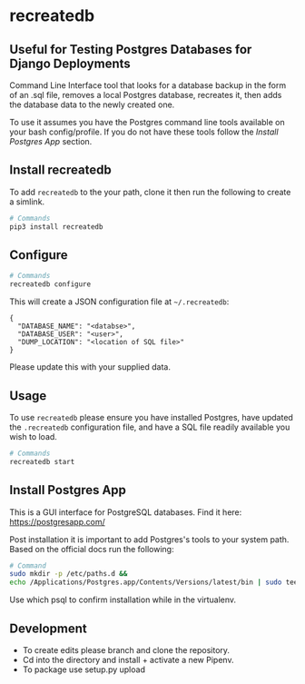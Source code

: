 # recreatedb

## Useful for Testing Postgres Databases for Django Deployments

Command Line Interface tool that looks for a database backup in the form of an .sql file, removes a local Postgres database, recreates it, then adds the database data to the newly created one.

To use it assumes you have the Postgres command line tools available on your bash config/profile. If you do not have these tools follow the _Install Postgres App_ section.

## Install recreatedb

To add `recreatedb` to the your path, clone it then run the following to create a simlink.

```bash
# Commands
pip3 install recreatedb
```

## Configure

```bash
# Commands
recreatedb configure
```

This will create a JSON configuration file at `~/.recreatedb`:

```
{
  "DATABASE_NAME": "<databse>",
  "DATABASE_USER": "<user>",
  "DUMP_LOCATION": "<location of SQL file>"
}
```

Please update this with your supplied data.

## Usage

To use `recreatedb` please ensure you have installed Postgres, have updated the `.recreatedb` configuration file, and have a SQL file readily available you wish to load.

```bash
# Commands
recreatedb start
```

## Install Postgres App

This is a GUI interface for PostgreSQL databases. Find it here: https://postgresapp.com/

Post installation it is important to add Postgres's tools to your system path. Based on the official docs run the following:

```bash
# Command
sudo mkdir -p /etc/paths.d &&
echo /Applications/Postgres.app/Contents/Versions/latest/bin | sudo tee /etc/paths.d/postgresapp
```

Use which psql to confirm installation while in the virtualenv.

## Development

*   To create edits please branch and clone the repository.
*   Cd into the directory and install + activate a new Pipenv.
*   To package use setup.py upload
